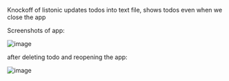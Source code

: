 Knockoff of listonic 
updates todos into text file, shows todos even when we close the app

Screenshots of app:


![image](https://github.com/CornyGrzesiek/ToDos/assets/128638079/cbbe92f7-52e2-4edc-bd7f-012f41545950)


after deleting todo and reopening the app:

![image](https://github.com/CornyGrzesiek/ToDos/assets/128638079/aae715c0-d495-4747-a31a-9e45dd366e1e)
